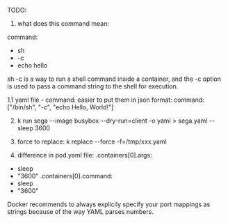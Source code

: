 TODO:

1. what does this command mean:

command:
 - sh
 - -c
 - echo hello


sh -c is a way to run a shell command inside a container, and the -c option is used to pass a command string to the shell for execution.

1.1 yaml file - command: easier to put them in json format:
    command: ["/bin/sh", "-c", "echo Hello, World!"]


2. k run sega --image busybox --dry-run=client -o yaml > sega.yaml -- sleep 3600


3. force to replace:
k replace --force -f=/tmp/xxx.yaml


4. difference in pod.yaml file:
.containers[0].args:
 - sleep
 - "3600"
.containers[0].command:
 - sleep
 - "3600"


 Docker recommends to always explicily specify your port mappings as strings because of the way YAML parses numbers.